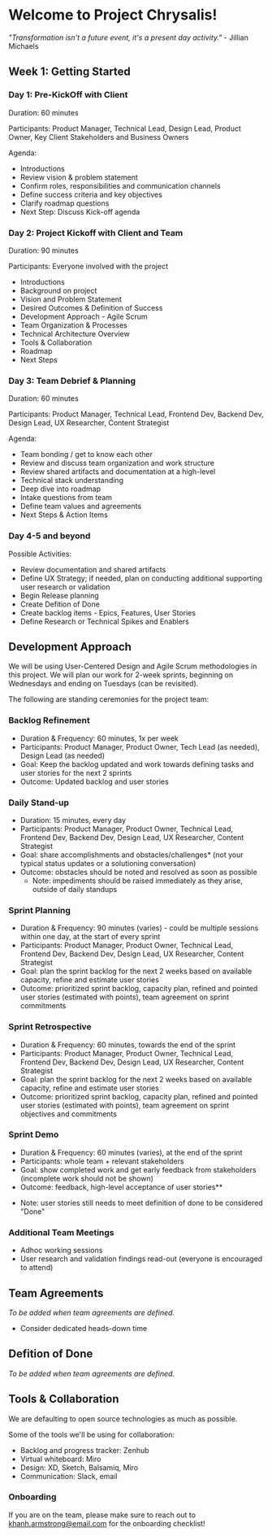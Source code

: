 # Welcome to Project Chrysalis!

*"Transformation isn't a future event, it's a present day activity."* - Jillian Michaels

## Week 1: Getting Started

### Day 1: Pre-KickOff with Client

Duration: 60 minutes 

Participants: Product Manager, Technical Lead, Design Lead, Product Owner, Key Client Stakeholders and Business Owners

Agenda:
- Introductions 
- Review vision & problem statement
- Confirm roles, responsibilities and communication channels
- Define success criteria and key objectives 
- Clarify roadmap questions
- Next Step: Discuss Kick-off agenda


### Day 2: Project Kickoff with Client and Team

Duration: 90 minutes 

Participants: Everyone involved with the project

- Introductions 
- Background on project 
- Vision and Problem Statement
- Desired Outcomes & Definition of Success
- Development Approach - Agile Scrum
- Team Organization & Processes
- Technical Architecture Overview
- Tools & Collaboration
- Roadmap  
- Next Steps 

### Day 3: Team Debrief & Planning

Duration: 60 minutes

Participants: Product Manager, Technical Lead, Frontend Dev, Backend Dev, Design Lead, UX Researcher, Content Strategist

Agenda:

- Team bonding / get to know each other
- Review and discuss team organization and work structure
- Review shared artifacts and documentation at a high-level
- Technical stack understanding
- Deep dive into roadmap
- Intake questions from team
- Define team values and agreements
- Next Steps & Action Items


### Day 4-5 and beyond

Possible Activities: 

- Review documentation and shared artifacts
- Define UX Strategy; if needed, plan on conducting additional supporting user research or validation
- Begin Release planning
- Create Defition of Done
- Create backlog items - Epics, Features, User Stories
- Define Research or Technical Spikes and Enablers


## Development Approach
We will be using User-Centered Design and Agile Scrum methodologies in this project. We will plan our work for 2-week sprints, beginning on Wednesdays and ending on Tuesdays (can be revisited). 

The following are standing ceremonies for the project team:

### Backlog Refinement 
  - Duration & Frequency: 60 minutes, 1x per week
  - Participants: Product Manager, Product Owner, Tech Lead (as needed), Design Lead (as needed)
  - Goal: Keep the backlog updated and work towards defining tasks and user stories for the next 2 sprints
  - Outcome: Updated backlog and user stories

### Daily Stand-up
  - Duration: 15 minutes, every day
  - Participants: Product Manager, Product Owner, Technical Lead, Frontend Dev, Backend Dev, Design Lead, UX Researcher, Content Strategist
  - Goal: share accomplishments and obstacles/challenges* (not your typical status updates or a solutioning conversation)
  - Outcome: obstacles should be noted and resolved as soon as possible
    * Note: impediments should be raised immediately as they arise, outside of daily standups

### Sprint Planning
  - Duration & Frequency: 90 minutes (varies) - could be multiple sessions within one day, at the start of every sprint
  - Participants: Product Manager, Product Owner, Technical Lead, Frontend Dev, Backend Dev, Design Lead, UX Researcher, Content Strategist
  - Goal: plan the sprint backlog for the next 2 weeks based on available capacity, refine and estimate user stories
  - Outcome: prioritized sprint backlog, capacity plan, refined and pointed user stories (estimated with points), team agreement on sprint commitments
  
### Sprint Retrospective
  - Duration & Frequency: 60 minutes, towards the end of the sprint
  - Participants: Product Manager, Product Owner, Technical Lead, Frontend Dev, Backend Dev, Design Lead, UX Researcher, Content Strategist
  - Goal: plan the sprint backlog for the next 2 weeks based on available capacity, refine and estimate user stories
  - Outcome: prioritized sprint backlog, capacity plan, refined and pointed user stories (estimated with points), team agreement on sprint objectives and commitments
  
### Sprint Demo
  - Duration & Frequency: 60 minutes (varies), at the end of the sprint
  - Participants: whole team + relevant stakeholders
  - Goal: show completed work and get early feedback from stakeholders (incomplete work should not be shown)
  - Outcome: feedback, high-level acceptance of user stories**
  * Note: user stories still needs to meet definition of done to be considered "Done"
 
### Additional Team Meetings
 - Adhoc working sessions
 - User research and validation findings read-out (everyone is encouraged to attend) 

## Team Agreements
*To be added when team agreements are defined.*
 - Consider dedicated heads-down time
 
 ## Defition of Done
 *To be added when team agreements are defined.*

## Tools & Collaboration

We are defaulting to open source technologies as much as possible.

Some of the tools we'll be using for collaboration:
- Backlog and progress tracker: Zenhub <link>
- Virtual whiteboard: Miro <link>
- Design: XD, Sketch, Balsamiq, Miro
- Communication: Slack, email

### Onboarding
If you are on the team, please make sure to reach out to khanh.armstrong@email.com for the onboarding checklist! 
